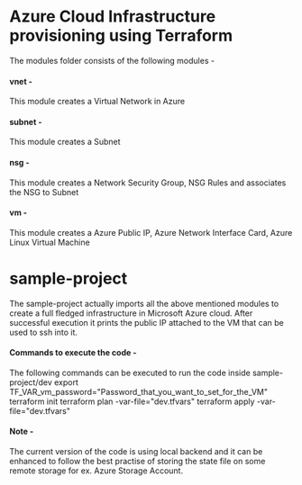 # Azure Cloud Infrastructure provisioning using Terraform
The modules folder consists of the following modules -

#### vnet -
This module creates a Virtual Network in Azure

#### subnet -
This module creates a Subnet

#### nsg -
This module creates a Network Security Group, NSG Rules and associates the NSG to Subnet

#### vm -
This module creates a Azure Public IP, Azure Network Interface Card, Azure Linux Virtual Machine

# sample-project
The sample-project actually imports all the above mentioned modules to create a full fledged infrastructure in Microsoft Azure cloud. After successful execution it prints the public IP attached to the VM that can be used to ssh into it.

#### Commands to execute the code -
The following commands can be executed to run the code inside sample-project/dev
export TF_VAR_vm_password="Password_that_you_want_to_set_for_the_VM"
terraform init
terraform plan -var-file="dev.tfvars"
terraform apply -var-file="dev.tfvars"

#### Note -
The current version of the code is using local backend and it can be enhanced to follow the best practise of storing the state file on some remote storage for ex. Azure Storage Account.